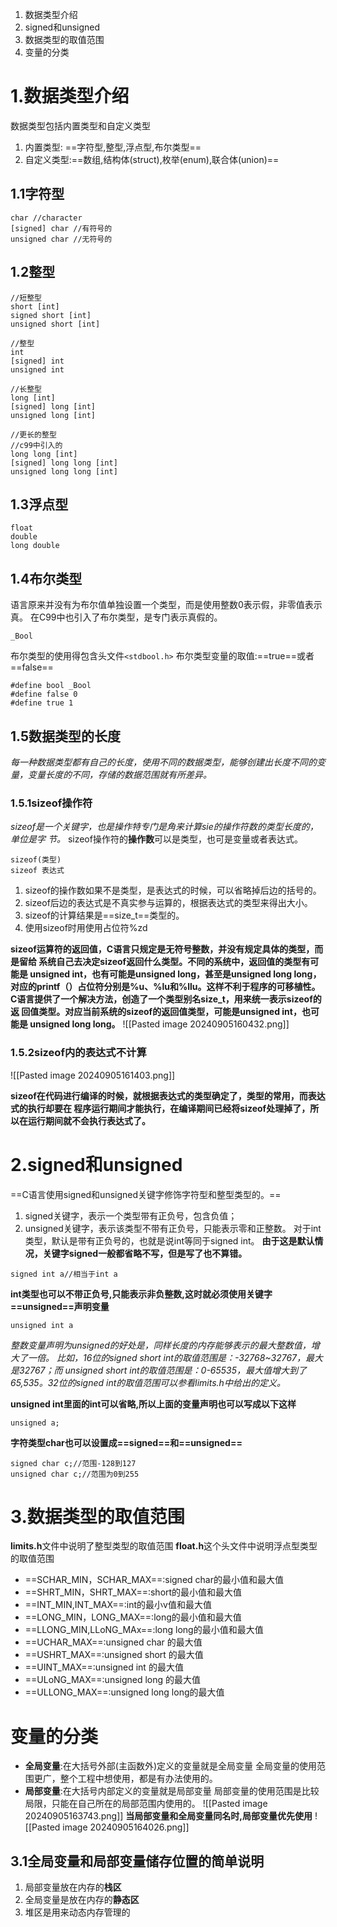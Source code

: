 1. 数据类型介绍
2. signed和unsigned
3. 数据类型的取值范围
4. 变量的分类


# 1.数据类型介绍
数据类型包括内置类型和自定义类型
1) 内置类型: ==字符型,整型,浮点型,布尔类型==
2) 自定义类型:==数组,结构体(struct),枚举(enum),联合体(union)==

## 1.1字符型
```
char //character
[signed] char //有符号的
unsigned char //无符号的
```

## 1.2整型
```
//短整型
short [int]
signed short [int]
unsigned short [int]

//整型
int
[signed] int
unsigned int

//长整型
long [int]
[signed] long [int]
unsigned long [int]

//更长的整型
//c99中引入的
long long [int]
[signed] long long [int]
unsigned long long [int]
```

## 1.3浮点型
```
float
double
long double
```

## 1.4布尔类型
语言原来并没有为布尔值单独设置一个类型，而是使用整数0表示假，非零值表示真。
在C99中也引入了布尔类型，是专门表示真假的。
```
_Bool
```
布尔类型的使用得包含头文件`<stdbool.h>`
布尔类型变量的取值:==true==或者==false==
```
#define bool _Bool
#define false 0
#define true 1
```

## 1.5数据类型的长度
_每一种数据类型都有自己的长度，使用不同的数据类型，能够创建出长度不同的变量，变量长度的不同，存储的数据范围就有所差异。_

### 1.5.1sizeof操作符
_sizeof是一个关键字，也是操作特专门是角来计算sie的操作符数的类型长度的，单位是字
节。_
sizeof操作符的**操作数**可以是类型，也可是变量或者表达式。
```
sizeof(类型)
sizeof 表达式
```
1) sizeof的操作数如果不是类型，是表达式的时候，可以省略掉后边的括号的。
2) sizeof后边的表达式是不真实参与运算的，根据表达式的类型来得出大小。
3) sizeof的计算结果是==size_t==类型的。
4) 使用sizeof时用使用占位符%zd

**sizeof运算符的返回值，C语言只规定是无符号整数，并没有规定具体的类型，而是留给
系统自己去决定sizeof返回什么类型。不同的系统中，返回值的类型有可能是
unsigned int，也有可能是unsigned long，甚至是unsigned long long，
对应的printf（）占位符分别是%u、%lu和%llu。这样不利于程序的可移植性。
C语言提供了一个解决方法，创造了一个类型别名size_t，用来统一表示sizeof的返
回值类型。对应当前系统的sizeof的返回值类型，可能是unsigned int，也可能是
unsigned long long。**
![[Pasted image 20240905160432.png]]

### 1.5.2sizeof内的表达式不计算
![[Pasted image 20240905161403.png]]

**sizeof在代码进行编译的时候，就根据表达式的类型确定了，类型的常用，而表达式的执行却要在
程序运行期间才能执行，在编译期间已经将sizeof处理掉了，所以在运行期间就不会执行表达式了。**

# 2.signed和unsigned
==C语言使用signed和unsigned关键字修饰字符型和整型类型的。==
1) signed关键字，表示一个类型带有正负号，包含负值；
2) unsigned关键字，表示该类型不带有正负号，只能表示零和正整数。
对于int类型，默认是带有正负号的，也就是说int等同于signed int。
**由于这是默认情况，关键字signed一般都省略不写，但是写了也不算错。**
```
signed int a//相当于int a
```
**int类型也可以不带正负号,只能表示非负整数,这时就必须使用关键字==unsigned==声明变量**
```
unsigned int a
```

_整数变量声明为unsigned的好处是，同样长度的内存能够表示的最大整数值，增大了一倍。
比如，16位的signed short int的取值范围是：-32768~32767，最大是32767；而
unsigned short int的取值范围是：0-65535，最大值增大到了65,535。32位的signed
 int的取值范围可以参看limits.h中给出的定义。_

**unsigned int里面的int可以省略,所以上面的变量声明也可以写成以下这样**
```
unsigned a;
```

**字符类型char也可以设置成==signed==和==unsigned==**
```
signed char c;//范围-128到127
unsigned char c;//范围为0到255
```

# 3.数据类型的取值范围
**limits.h**文件中说明了整型类型的取值范围
**float.h**这个头文件中说明浮点型类型的取值范围
* ==SCHAR_MIN，SCHAR_MAX==:signed char的最小值和最大值
* ==SHRT_MIN，SHRT_MAX==:short的最小值和最大值
* ==INT_MIN,INT_MAX==:int的最小v值和最大值
* ==LONG_MIN，LONG_MAX==:long的最小值和最大值
* ==LLONG_MIN,LLoNG_MAx==:long long的最小值和最大值
* ==UCHAR_MAX==:unsigned char 的最大值
* ==USHRT_MAX==:unsigned short 的最大值
* ==UINT_MAX==:unsigned int 的最大值
* ==ULoNG_MAX==:unsigned long 的最大值
* ==ULLONG_MAX==:unsigned long long的最大值

# 变量的分类
* **全局变量**:在大括号外部(主函数外)定义的变量就是全局变量
全局变量的使用范围更广，整个工程中想使用，都是有办法使用的。
* **局部变量**:在大括号内部定义的变量就是局部变量
局部变量的使用范围是比较局限，只能在自己所在的局部范围内使用的。
![[Pasted image 20240905163743.png]]
**当局部变量和全局变量同名时,局部变量优先使用**
![[Pasted image 20240905164026.png]]
## 3.1全局变量和局部变量储存位置的简单说明
1. 局部变量放在内存的**栈区**
2. 全局变量是放在内存的**静态区**
3. 堆区是用来动态内存管理的

